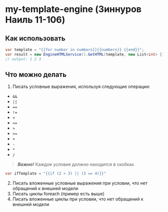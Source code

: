 # my-template-engine (Зиннуров Наиль 11-106)

## Как использовать

```cs
var template = "{{for number in numbers}}{{numbers}} {{end}}";
var result = new EngineHTMLService().GetHTML(template, new List<int> {1, 2, 3});
// output: 1 2 3
```

## Что можно делать
1. Писать условные выражения, используя следующие операции:
  - ```&&```
  - ```||```
  - ```==```
  - ```!=```
  - ```<```
  - ```<=```
  - ```>```
  - ```>=```
  - ```+```
  - ```-```
  - ```*```
  - ```/```
  
  > ***Важно!*** Каждое условие должно находится в скобках
  
  ```cs
  var ifTemplate = "{{if (2 > 3) || (3 == 4)}}"
  ```
2. Писать вложенные условные выражения при условии, что нет обращений к внешней модели
3. Писать циклы foreach (пример есть выше)
4. Писать вложенные циклы при условии, что нет обращений к внешней модели
